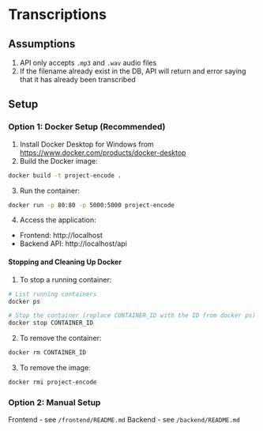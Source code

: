 # Transcriptions

## Assumptions

1. API only accepts `.mp3` and `.wav` audio files
2. If the filename already exist in the DB, API will return and error saying that it has already been transcribed

## Setup

### Option 1: Docker Setup (Recommended)
1. Install Docker Desktop for Windows from https://www.docker.com/products/docker-desktop
2. Build the Docker image:
  ```bash
  docker build -t project-encode .
  ```
3. Run the container:
  ```bash
  docker run -p 80:80 -p 5000:5000 project-encode
  ```
4. Access the application:
  - Frontend: http://localhost
  - Backend API: http://localhost/api

#### Stopping and Cleaning Up Docker
1. To stop a running container:
  ```bash
  # List running containers
  docker ps

  # Stop the container (replace CONTAINER_ID with the ID from docker ps)
  docker stop CONTAINER_ID
  ```
2. To remove the container:
  ```bash
  docker rm CONTAINER_ID
  ```
3. To remove the image:
  ```bash
  docker rmi project-encode
  ```

### Option 2: Manual Setup
Frontend - see `/frontend/README.md`
Backend - see `/backend/README.md`